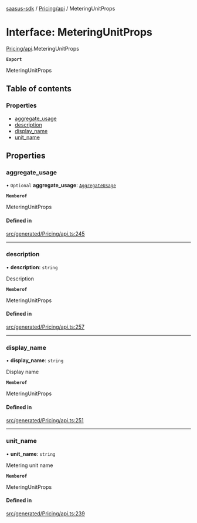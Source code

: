 [saasus-sdk](../README.md) / [Pricing/api](../modules/Pricing_api.md) / MeteringUnitProps

# Interface: MeteringUnitProps

[Pricing/api](../modules/Pricing_api.md).MeteringUnitProps

**`Export`**

MeteringUnitProps

## Table of contents

### Properties

- [aggregate\_usage](Pricing_api.MeteringUnitProps.md#aggregate_usage)
- [description](Pricing_api.MeteringUnitProps.md#description)
- [display\_name](Pricing_api.MeteringUnitProps.md#display_name)
- [unit\_name](Pricing_api.MeteringUnitProps.md#unit_name)

## Properties

### aggregate\_usage

• `Optional` **aggregate\_usage**: [`AggregateUsage`](../enums/Pricing_api.AggregateUsage.md)

**`Memberof`**

MeteringUnitProps

#### Defined in

[src/generated/Pricing/api.ts:245](https://github.com/saasus-platform/saasus-sdk-javascript/blob/997c544/src/generated/Pricing/api.ts#L245)

___

### description

• **description**: `string`

Description

**`Memberof`**

MeteringUnitProps

#### Defined in

[src/generated/Pricing/api.ts:257](https://github.com/saasus-platform/saasus-sdk-javascript/blob/997c544/src/generated/Pricing/api.ts#L257)

___

### display\_name

• **display\_name**: `string`

Display name

**`Memberof`**

MeteringUnitProps

#### Defined in

[src/generated/Pricing/api.ts:251](https://github.com/saasus-platform/saasus-sdk-javascript/blob/997c544/src/generated/Pricing/api.ts#L251)

___

### unit\_name

• **unit\_name**: `string`

Metering unit name

**`Memberof`**

MeteringUnitProps

#### Defined in

[src/generated/Pricing/api.ts:239](https://github.com/saasus-platform/saasus-sdk-javascript/blob/997c544/src/generated/Pricing/api.ts#L239)
